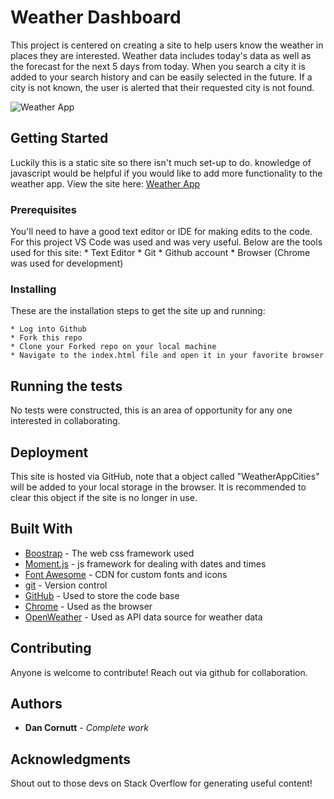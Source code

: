 # Weather Dashboard

This project is centered on creating a site to help users know the weather in places they are interested. Weather data includes today's data as well as the forecast for the next 5 days from today. When you search a city it is added to your search history and can be easily selected in the future. If a city is not known, the user is alerted that their requested city is not found.

![Weather App](https://github.com/dancornutt/UWB-06HW-WeatherDashboard/blob/master/images/weatherApp.png)

## Getting Started

Luckily this is a static site so there isn't much set-up to do. knowledge of javascript would be helpful if you would like to add more functionality to the weather app.
View the site here: [Weather App](https://dancornutt.github.io/UWB-06HW-WeatherDashboard/)

### Prerequisites

You'll need to have a good text editor or IDE for making edits to the code. For this project VS Code was used and was very useful.
Below are the tools used for this site:
    * Text Editor
    * Git
    * Github account
    * Browser (Chrome was used for development)

### Installing

These are the installation steps to get the site up and running:

    * Log into Github
    * Fork this repo 
    * Clone your Forked repo on your local machine
    * Navigate to the index.html file and open it in your favorite browser

## Running the tests

No tests were constructed, this is an area of opportunity for any one interested in collaborating.

## Deployment

This site is hosted via GitHub, note that a object called "WeatherAppCities" will be added to your local storage in the browser. It is recommended to clear this object if the site is no longer in use.

## Built With

* [Boostrap](https://getbootstrap.com/) - The web css framework used
* [Moment.js](https://momentjs.com/) - js framework for dealing with dates and times
* [Font Awesome](https://fontawesome.com/) - CDN for custom fonts and icons
* [git](https://git-scm.com/) - Version control
* [GitHub](https://github.com/) - Used to store the code base
* [Chrome](https://www.google.com/chrome/) - Used as the browser
* [OpenWeather](https://openweathermap.org/) - Used as API data source for weather data

## Contributing

Anyone is welcome to contribute! Reach out via github for collaboration. 

## Authors

* **Dan Cornutt** - *Complete work*

## Acknowledgments
Shout out to those devs on Stack Overflow for generating useful content!